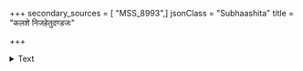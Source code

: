 +++
secondary_sources = [ "MSS_8993",]
jsonClass = "Subhaashita"
title = "कलशे निजहेतुदण्डजः"

+++

<details><summary>Text</summary>

कलशे निजहेतुदण्डजः किमु चक्रभ्रमकारितागुणः।  
स तदुच्चकुचौ भवन् प्रभा- झरचक्रभ्रममातनोति यत्॥
</details>
